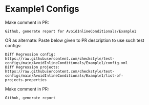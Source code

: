 # Example1 Configs
Make comment in PR:
```
Github, generate report for AvoidInlineConditionals/Example1
```
OR as alternate:
Paste below given to PR description to use such test configs:
```
Diff Regression config: https://raw.githubusercontent.com/checkstyle/test-configs/main/AvoidInlineConditionals/Example1/config.xml
Diff Regression projects: https://raw.githubusercontent.com/checkstyle/test-configs/main/AvoidInlineConditionals/Example1/list-of-projects.properties
```
Make comment in PR:
```
Github, generate report
```
